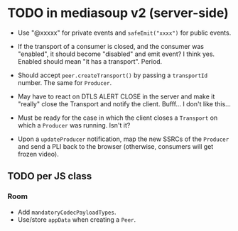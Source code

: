 # TODO in mediasoup v2 (server-side)

* Use "@xxxxx" for private events and `safeEmit("xxxx")` for public events.

* If the transport of a consumer is closed, and the consumer was "enabled", it should become "disabled" and emit event? I think yes. Enabled should mean "it has a transport". Period.

* Should accept `peer.createTransport()` by passing a `transportId` number. The same for `Producer`.

* May have to react on DTLS ALERT CLOSE in the server and make it "really" close the Transport and notify the client. Bufff... I don't like this...

* Must be ready for the case in which the client closes a `Transport` on which a `Producer` was running. Isn't it?

* Upon a `updateProducer` notification, map the new SSRCs of the `Producer` and send a PLI back to the browser (otherwise, consumers will get frozen video).



## TODO per JS class

### Room

* Add `mandatoryCodecPayloadTypes`.
* Use/store `appData` when creating a `Peer`.
